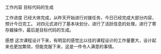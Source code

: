 
工作内容
目标代码的生成

工作进度
已经大体完成，从昨天开始进行对接任务，今日已经完成大部分内容，预计今日完工。
对四元式进行了基本块划分，进行了活跃信息的处理，进行了寄存器操作，最后是目标代码的生成。

感想
这次课程设计下来，有明显的感觉比以往的课程设计的工作量要大，设计起来也更加繁琐，但能克服下来，这是一件令人满意的事情。
